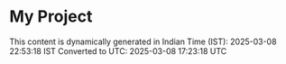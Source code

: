 # My Project

This content is dynamically generated in Indian Time (IST): 2025-03-08 22:53:18 IST
Converted to UTC: 2025-03-08 17:23:18 UTC

